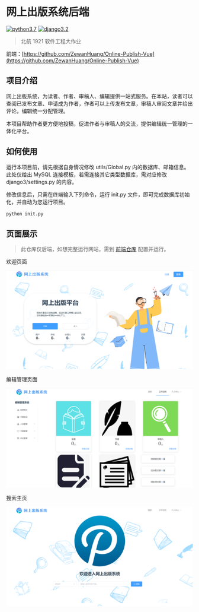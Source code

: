 # 网上出版系统后端

[![python3.7](https://img.shields.io/badge/python-%3E%3D3.7-brightgreen)](https://www.python.org/)  [![django3.2](https://img.shields.io/badge/django-3.2-blue)](https://docs.djangoproject.com/en/3.2/releases/3.2/)

> 北航 1921 软件工程大作业

前端：[https://github.com/ZewanHuang/Online-Publish-Vue](https://github.com/ZewanHuang/Online-Publish-Vue)

## 项目介绍

网上出版系统，为读者、作者、审稿人、编辑提供一站式服务。在本站，读者可以查阅已发布文章、申请成为作者，作者可以上传发布文章，审稿人审阅文章并给出评论，编辑统一分配管理。

本项目帮助作者更方便地投稿，促进作者与审稿人的交流，提供编辑统一管理的一体化平台。

## 如何使用

运行本项目前，请先根据自身情况修改 utils/Global.py 内的数据库、邮箱信息。此处仅给出 MySQL 连接模板，若需连接其它类型数据库，需对应修改 django3/settings.py 的内容。

修改信息后，只需在终端输入下列命令，运行 init.py 文件，即可完成数据库初始化，并自动为您运行项目。

```python
python init.py
```

## 页面展示

> 此仓库仅后端，如想完整运行网站，需到 [前端仓库](https://github.com/ZewanHuang/Online-Publish-Vue) 配置并运行。

欢迎页面

![welcome](img/welcome.png)

编辑管理页面

![editor](img/editor.png)

搜索主页

![home](img/home.png)
